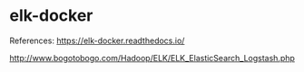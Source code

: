# elk-docker

References:
https://elk-docker.readthedocs.io/

http://www.bogotobogo.com/Hadoop/ELK/ELK_ElasticSearch_Logstash.php
